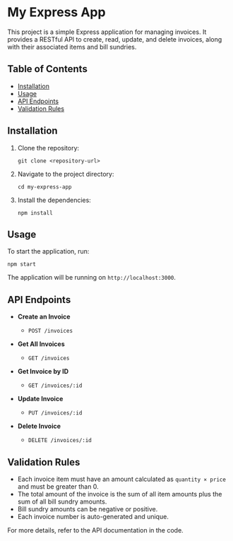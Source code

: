 # My Express App

This project is a simple Express application for managing invoices. It provides a RESTful API to create, read, update, and delete invoices, along with their associated items and bill sundries.

## Table of Contents

- [Installation](#installation)
- [Usage](#usage)
- [API Endpoints](#api-endpoints)
- [Validation Rules](#validation-rules)

## Installation

1. Clone the repository:
   ```
   git clone <repository-url>
   ```

2. Navigate to the project directory:
   ```
   cd my-express-app
   ```

3. Install the dependencies:
   ```
   npm install
   ```

## Usage

To start the application, run:
```
npm start
```

The application will be running on `http://localhost:3000`.

## API Endpoints

- **Create an Invoice**
  - `POST /invoices`
  
- **Get All Invoices**
  - `GET /invoices`
  
- **Get Invoice by ID**
  - `GET /invoices/:id`
  
- **Update Invoice**
  - `PUT /invoices/:id`
  
- **Delete Invoice**
  - `DELETE /invoices/:id`

## Validation Rules

- Each invoice item must have an amount calculated as `quantity × price` and must be greater than 0.
- The total amount of the invoice is the sum of all item amounts plus the sum of all bill sundry amounts.
- Bill sundry amounts can be negative or positive.
- Each invoice number is auto-generated and unique. 

For more details, refer to the API documentation in the code.